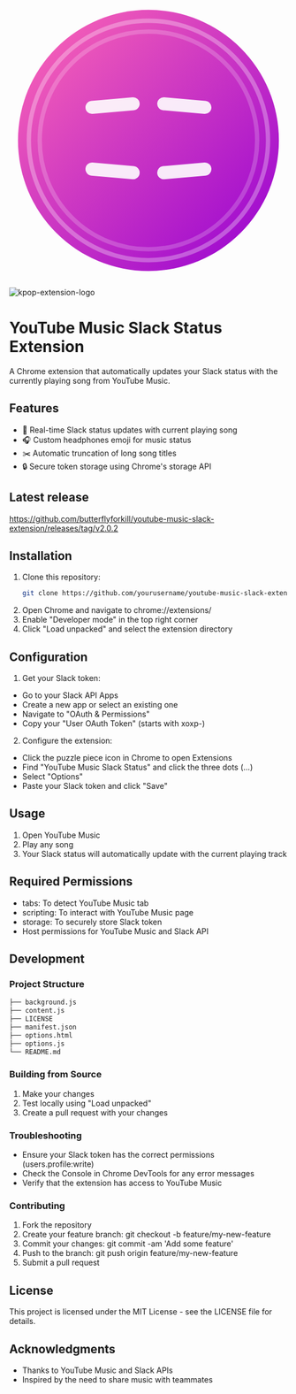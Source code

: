 <svg xmlns="http://www.w3.org/2000/svg" viewBox="0 0 128 128">
  <!-- Gradient definitions -->
  <defs>
    <linearGradient id="bgGradient" x1="0%" y1="0%" x2="100%" y2="100%">
      <stop offset="0%" style="stop-color:#FF69B4"/>
      <stop offset="100%" style="stop-color:#9400D3"/>
    </linearGradient>
    <linearGradient id="noteGradient" x1="0%" y1="0%" x2="100%" y2="100%">
      <stop offset="0%" style="stop-color:#00FFFF"/>
      <stop offset="100%" style="stop-color:#FF1493"/>
    </linearGradient>
  </defs>

  <!-- Background with glow effect -->
  <circle cx="64" cy="64" r="60" fill="url(#bgGradient)"/>
  
  <!-- Decorative elements -->
  <circle cx="64" cy="64" r="55" fill="none" stroke="#FFFFFF" stroke-width="2" opacity="0.3"/>
  <circle cx="64" cy="64" r="50" fill="none" stroke="#FFFFFF" stroke-width="2" opacity="0.2"/>
  
  <!-- Stylized Slack hash -->
  <g fill="#FFFFFF" opacity="0.9">
    <rect x="35" y="45" width="25" height="6" rx="3" transform="rotate(-5, 47.5, 48)"/>
    <rect x="68" y="45" width="25" height="6" rx="3" transform="rotate(5, 80.5, 48)"/>
    <rect x="35" y="75" width="25" height="6" rx="3" transform="rotate(5, 47.5, 78)"/>
    <rect x="68" y="75" width="25" height="6" rx="3" transform="rotate(-5, 80.5, 78)"/>
  </g>

  <!-- Stylized music note with gradient -->
  <path d="M60 30v35.5c-1.5-0.8-3.2-1.3-5-1.3-5.5 0-10 4.5-10 10s4.5 10 10 10 10-4.5 10-10V40h10" 
        fill="none" 
        stroke="url(#noteGradient)" 
        stroke-width="6" 
        stroke-linecap="round"
        stroke-linejoin="round"/>
  
  <!-- Sparkle elements -->
  <g fill="#FFFFFF">
    <circle cx="90" cy="30" r="2"/>
    <circle cx="95" cy="35" r="1"/>
    <circle cx="30" cy="90" r="2"/>
    <circle cx="35" cy="95" r="1"/>
    <circle cx="85" cy="85" r="2"/>
  </g>
</svg>

![kpop-extension-logo](https://github.com/user-attachments/assets/c632f457-09ca-41ac-9bf3-f2973e958147)

# YouTube Music Slack Status Extension

A Chrome extension that automatically updates your Slack status with the currently playing song from YouTube Music.

## Features

- 🎵 Real-time Slack status updates with current playing song
- 🎧 Custom headphones emoji for music status
- ✂️ Automatic truncation of long song titles
- 🔒 Secure token storage using Chrome's storage API

## Latest release
https://github.com/butterflyforkill/youtube-music-slack-extension/releases/tag/v2.0.2

## Installation

1. Clone this repository:
    ```bash
    git clone https://github.com/yourusername/youtube-music-slack-extension.git
    ```
2. Open Chrome and navigate to chrome://extensions/
3. Enable "Developer mode" in the top right corner
4. Click "Load unpacked" and select the extension directory

## Configuration

1. Get your Slack token:

- Go to your Slack API Apps
- Create a new app or select an existing one
- Navigate to "OAuth & Permissions"
- Copy your "User OAuth Token" (starts with xoxp-)


2. Configure the extension:

- Click the puzzle piece icon in Chrome to open Extensions
- Find "YouTube Music Slack Status" and click the three dots (...)
- Select "Options"
- Paste your Slack token and click "Save"

## Usage

1. Open YouTube Music
2. Play any song
3. Your Slack status will automatically update with the current playing track

## Required Permissions

- tabs: To detect YouTube Music tab
- scripting: To interact with YouTube Music page
- storage: To securely store Slack token
- Host permissions for YouTube Music and Slack API

## Development

### Project Structure

```bash
├── background.js
├── content.js
├── LICENSE
├── manifest.json
├── options.html
├── options.js
└── README.md
```

### Building from Source

1. Make your changes
2. Test locally using "Load unpacked"
3. Create a pull request with your changes

### Troubleshooting

- Ensure your Slack token has the correct permissions (users.profile:write)
- Check the Console in Chrome DevTools for any error messages
- Verify that the extension has access to YouTube Music

### Contributing

1. Fork the repository
2. Create your feature branch: git checkout -b feature/my-new-feature
3. Commit your changes: git commit -am 'Add some feature'
4. Push to the branch: git push origin feature/my-new-feature
5. Submit a pull request

## License
This project is licensed under the MIT License - see the LICENSE file for details.

## Acknowledgments

- Thanks to YouTube Music and Slack APIs
- Inspired by the need to share music with teammates
